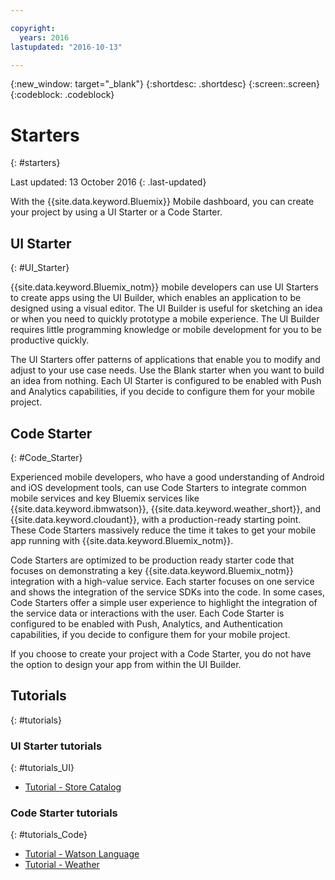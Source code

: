 ```yaml
---

copyright:
  years: 2016
lastupdated: "2016-10-13"

---
```

{:new_window: target="_blank"}
{:shortdesc: .shortdesc}
{:screen:.screen}
{:codeblock: .codeblock}

# Starters
{: #starters}

Last updated: 13 October 2016
{: .last-updated}

With the {{site.data.keyword.Bluemix}} Mobile dashboard, you can create your project by using a UI Starter or a Code Starter.

## UI Starter
{: #UI_Starter}


{{site.data.keyword.Bluemix_notm}} mobile developers can use UI Starters to create apps using the UI Builder, which enables an application to be designed using a visual editor. <!--The UI Builder assists you when you have an idea to prototype quickly.--> The UI Builder is useful for sketching an idea or when you need to quickly prototype a mobile experience. The UI Builder requires little programming knowledge or mobile development for you to be productive quickly.  <!-- The UI Starters give you patterns of applications that enable you to modify and adjust to your use case needs. If you want to start from scratch and build an idea up from nothing use the Empty starter. Each UI starter is configured to be enabled with Push and Analytics capabilities if you decide to configure this for you Mobile Project.*App views can be bound to data with little programming knowledge, which enables apps to be started and native source code to be generated quickly.* -->

The UI Starters offer patterns of applications that enable you to modify and adjust to your use case needs. Use the Blank starter when you want to build an idea from nothing. Each UI Starter is configured to be enabled with Push and Analytics capabilities, if you decide to configure them for your mobile project.

<!-- If you choose to create your project with a UI Starter, you have the option to design your app from within the UI Builder.-->


## Code Starter
{: #Code_Starter}

Experienced mobile developers, who have a good understanding of Android and iOS development tools, can use Code Starters to integrate common mobile services and key Bluemix services like {{site.data.keyword.ibmwatson}}, {{site.data.keyword.weather_short}}, and {{site.data.keyword.cloudant}}, with a production-ready starting point. These Code Starters massively reduce the time it takes to get your mobile app running with {{site.data.keyword.Bluemix_notm}}.

Code Starters are optimized to be production ready starter code that focuses on demonstrating a key {{site.data.keyword.Bluemix_notm}} integration with a high-value service. Each starter focuses on one service and shows the integration of the service SDKs into the code. In some cases, Code Starters offer a simple user experience to highlight the integration of the service data or interactions with the user. Each Code Starter is configured to be enabled with Push, Analytics, and Authentication capabilities, if you decide to configure them for your mobile project.

If you choose to create your project with a Code Starter, you do not have the option to design your app from within the UI Builder.


## Tutorials
{: #tutorials}

### UI Starter tutorials
{: #tutorials_UI}

* [Tutorial - Store Catalog](tutorial_store_catalog.html)

### Code Starter tutorials
{: #tutorials_Code}

* [Tutorial - Watson Language](tutorial_watson_language.html)
* [Tutorial - Weather](tutorial_weather.html)